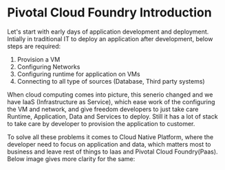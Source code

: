 # Pivotal Cloud Foundry Introduction
Let's start with early days of application development and deployment. Intially in traditional IT to deploy an application after development, below steps are required:
1. Provision a VM
2. Configuring Networks
3. Configuring runtime for application on VMs 
4. Connecting to all type of sources (Database, Third party systems)

When cloud computing comes into picture, this senerio changed and we have IaaS (Infrastructure as Service), which ease work of the configuring the VM and network, and give freedom developers to just take care Runtime, Application, Data and Services to deploy. Still it has a lot of stack to take care by developer to provision the application to customer.

To solve all these problems it comes to Cloud Native Platform, where the developer need to focus on application and data, which matters most to business and leave rest of things to Iaas and Pivotal Cloud Foundry(Paas). Below image gives more clarity for the same:

<img src="" name="PCF evolution stack"/>
